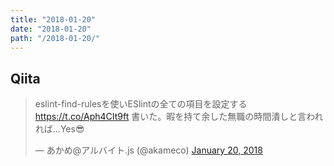 ```yaml
---
title: "2018-01-20"
date: "2018-01-20"
path: "/2018-01-20/"
---
```


## Qiita

<blockquote class="twitter-tweet" data-partner="tweetdeck"><p lang="ja" dir="ltr">eslint-find-rulesを使いESlintの全ての項目を設定する<a href="https://t.co/Aph4CIt9ft">https://t.co/Aph4CIt9ft</a> 書いた。暇を持て余した無職の時間潰しと言われれば...Yes😎</p>&mdash; あかめ@アルバイト.js (@akameco) <a href="https://twitter.com/akameco/status/954711876868259841?ref_src=twsrc%5Etfw">January 20, 2018</a></blockquote>
<script async src="https://platform.twitter.com/widgets.js" charset="utf-8"></script>
